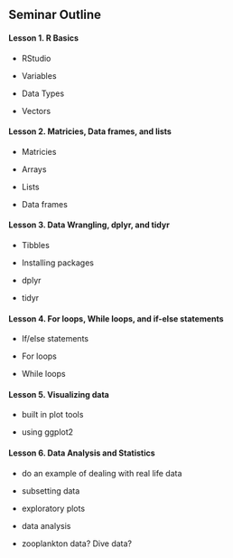 <h2> Seminar Outline </h2> 

<h4> Lesson 1. R Basics </h4>

- RStudio 

- Variables 

- Data Types 

- Vectors 

<h4> Lesson 2. Matricies, Data frames, and lists </h4>

- Matricies 

- Arrays

- Lists 

- Data frames 

<h4> Lesson 3. Data Wrangling, dplyr, and tidyr </h4>
  
- Tibbles

- Installing packages 

- dplyr 

- tidyr

<h4> Lesson 4. For loops, While loops, and if-else statements </h4>

- If/else statements 

- For loops 

- While loops 

<h4> Lesson 5. Visualizing data </h4>

- built in plot tools 

- using ggplot2  

<h4> Lesson 6. Data Analysis and Statistics</h4>

- do an example of dealing with real life data 

- subsetting data 

- exploratory plots 

- data analysis 

- zooplankton data? Dive data? 
